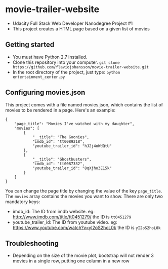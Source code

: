 # movie-trailer-website

* Udacity Full Stack Web Developer Nanodegree Project #1
* This project creates a HTML page based on a given list of movies

## Getting started
* You must have Python 2.7 installed.
* Clone this repository into your computer. `git clone https://github.com/flaviojohansson/movie-trailer-website.git`
* In the root directory of the project, just type: `python entertainment_center.py`

## Configuring movies.json

This project comes with a file named movies.json, which contains the list of movies to be rendered in a page. Here's an example:

```
{
    "page_title": "Movies I've watched with my daughter",
    "movies": [
        {
            "__title": "The Goonies",
            "imdb_id": "tt0089218",
            "youtube_trailer_id": "hJ2j4oWdQtU"
        },
        {
            "__title": "Ghostbusters",
            "imdb_id": "tt0087332",
            "youtube_trailer_id": "8qXjho3E15k"
        }
    ]
}
```

You can change the page title by changing the value of the key `page_title`.
The `movies` array contains the movies you want to show. There are only two mandatory keys:
* imdb_id: The ID from imdb website. eg: http://www.imdb.com/title/tt0451279/ the ID is `tt0451279`
* youtube_trailer_id: The ID from youtube video. eg: https://www.youtube.com/watch?v=yI2oS2hoL0k the ID is `yI2oS2hoL0k`

## Troubleshooting

* Depending on the size of the movie plot, bootstrap will not render 3 movies in a single row, putting one column in a new row

